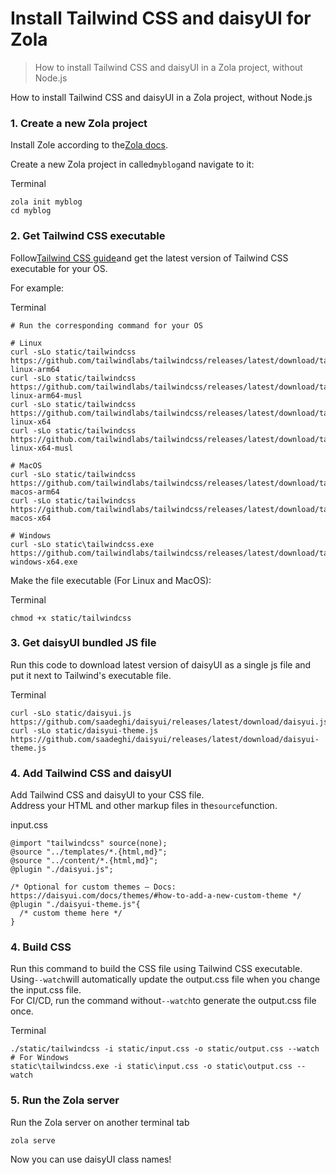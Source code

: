 # Install Tailwind CSS and daisyUI for Zola

> How to install Tailwind CSS and daisyUI in a Zola project, without Node.js

How to install Tailwind CSS and daisyUI in a Zola project, without Node.js

### [](#1-create-a-new-zola-project)1\. Create a new Zola project

Install Zole according to the[Zola docs](https://www.getzola.org/documentation/getting-started/installation/).

Create a new Zola project in called`myblog`and navigate to it:

Terminal

    zola init myblog
    cd myblog

### [](#2-get-tailwind-css-executable)2\. Get Tailwind CSS executable

Follow[Tailwind CSS guide](https://tailwindcss.com/blog/standalone-cli)and get the latest version of Tailwind CSS executable for your OS.

For example:

Terminal

    # Run the corresponding command for your OS

    # Linux
    curl -sLo static/tailwindcss https://github.com/tailwindlabs/tailwindcss/releases/latest/download/tailwindcss-linux-arm64
    curl -sLo static/tailwindcss https://github.com/tailwindlabs/tailwindcss/releases/latest/download/tailwindcss-linux-arm64-musl
    curl -sLo static/tailwindcss https://github.com/tailwindlabs/tailwindcss/releases/latest/download/tailwindcss-linux-x64
    curl -sLo static/tailwindcss https://github.com/tailwindlabs/tailwindcss/releases/latest/download/tailwindcss-linux-x64-musl

    # MacOS
    curl -sLo static/tailwindcss https://github.com/tailwindlabs/tailwindcss/releases/latest/download/tailwindcss-macos-arm64
    curl -sLo static/tailwindcss https://github.com/tailwindlabs/tailwindcss/releases/latest/download/tailwindcss-macos-x64

    # Windows
    curl -sLo static\tailwindcss.exe https://github.com/tailwindlabs/tailwindcss/releases/latest/download/tailwindcss-windows-x64.exe

Make the file executable (For Linux and MacOS):

Terminal

    chmod +x static/tailwindcss

### [](#3-get-daisyui-bundled-js-file)3\. Get daisyUI bundled JS file

Run this code to download latest version of daisyUI as a single js file and put it next to Tailwind's executable file.

Terminal

    curl -sLo static/daisyui.js https://github.com/saadeghi/daisyui/releases/latest/download/daisyui.js
    curl -sLo static/daisyui-theme.js https://github.com/saadeghi/daisyui/releases/latest/download/daisyui-theme.js

### [](#4-add-tailwind-css-and-daisyui)4\. Add Tailwind CSS and daisyUI

Add Tailwind CSS and daisyUI to your CSS file.  
Address your HTML and other markup files in the`source`function.

input.css

    @import "tailwindcss" source(none);
    @source "../templates/*.{html,md}";
    @source "../content/*.{html,md}";
    @plugin "./daisyui.js";

    /* Optional for custom themes – Docs: https://daisyui.com/docs/themes/#how-to-add-a-new-custom-theme */
    @plugin "./daisyui-theme.js"{
      /* custom theme here */
    }

### [](#4-build-css)4\. Build CSS

Run this command to build the CSS file using Tailwind CSS executable.  
Using`--watch`will automatically update the output.css file when you change the input.css file.  
For CI/CD, run the command without`--watch`to generate the output.css file once.

Terminal

    ./static/tailwindcss -i static/input.css -o static/output.css --watch
    # For Windows
    static\tailwindcss.exe -i static\input.css -o static\output.css --watch

### [](#5-run-the-zola-server)5\. Run the Zola server

Run the Zola server on another terminal tab

    zola serve

Now you can use daisyUI class names!
